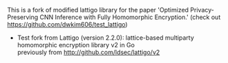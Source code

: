 This is a fork of modified lattigo library for the paper 'Optimized Privacy-Preserving CNN Inference with Fully Homomorphic Encryption.' (check out https://github.com/dwkim606/test_lattigo)

- Test fork from Lattigo (version 2.2.0): lattice-based multiparty homomorphic encryption library v2 in Go  
previously from http://github.com/ldsec/lattigo/v2
